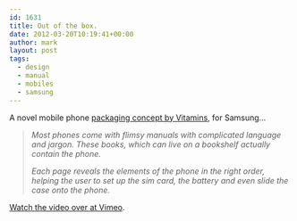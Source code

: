 ```yaml
---
id: 1631
title: Out of the box.
date: 2012-03-20T10:19:41+00:00
author: mark
layout: post
tags:
  - design
  - manual
  - mobiles
  - samsung
---
```

A novel mobile phone [packaging concept by Vitamins](http://vitaminsdesign.com/projects/out-of-the-box-for-samsung/), for Samsung&#8230;

> _Most phones come with flimsy manuals with complicated language and jargon. These books, which can live on a bookshelf actually contain the phone._
> 
> _Each page reveals the elements of the phone in the right order, helping the user to set up the sim card, the battery and even slide the case onto the phone._

[Watch the video over at Vimeo](http://vimeo.com/26489936).

&nbsp;
